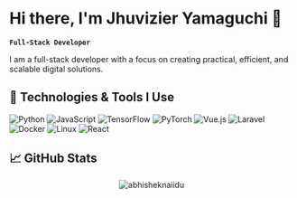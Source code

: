 # Hi there, I'm Jhuvizier Yamaguchi 👋  

**`Full-Stack Developer`**

I am a full-stack developer with a focus on creating practical, efficient, and scalable digital solutions.

## 🔧 Technologies & Tools I Use

![Python](https://img.shields.io/badge/Python-3776AB?style=flat&logo=python&logoColor=white)
![JavaScript](https://img.shields.io/badge/JavaScript-F7DF1E?style=flat&logo=javascript&logoColor=black)
![TensorFlow](https://img.shields.io/badge/TensorFlow-FF6F00?style=flat&logo=tensorflow&logoColor=white)
![PyTorch](https://img.shields.io/badge/PyTorch-EE4C2C?style=flat&logo=pytorch&logoColor=white)
![Vue.js](https://img.shields.io/badge/Vue.js-4FC08D?style=flat&logo=vue.js&logoColor=white)
![Laravel](https://img.shields.io/badge/Laravel-EA5028?style=flat&logo=laravel&logoColor=white)
![Docker](https://img.shields.io/badge/Docker-2496ED?style=flat&logo=docker&logoColor=white)
![Linux](https://img.shields.io/badge/Linux-FCC624?style=flat&logo=linux&logoColor=black)
![React](https://img.shields.io/badge/React-61DAFB?style=flat&logo=react&logoColor=black)

## 📈 GitHub Stats

<p align="center"> <img src="https://github-readme-stats.vercel.app/api?username=Jzier7&show_icons=true&theme=gruvbox" alt="abhisheknaiidu" />
